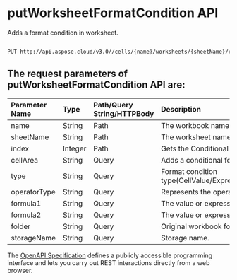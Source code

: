 # **putWorksheetFormatCondition API**

Adds a format condition in worksheet. 

```bash

PUT http://api.aspose.cloud/v3.0//cells/{name}/worksheets/{sheetName}/conditionalFormattings/{index}

```

## The request parameters of **putWorksheetFormatCondition** API are: 

| Parameter Name | Type | Path/Query String/HTTPBody | Description | 
| :- | :- | :- |:- | 
|name|String|Path|The workbook name.|
|sheetName|String|Path|The worksheet name.|
|index|Integer|Path|Gets the Conditional Formatting element at the specified index.|
|cellArea|String|Query|Adds a conditional formatted cell range.|
|type|String|Query|Format condition type(CellValue/Expression/ColorScale/DataBar/IconSet/Top10/UniqueValues/DuplicateValues/ContainsText/NotContainsText/BeginsWith/EndsWith/ContainsBlanks/NotContainsBlanks/ContainsErrors/NotContainsErrors/TimePeriod/AboveAverage).|
|operatorType|String|Query|Represents the operator type of conditional format and data validation(Between/Equal/GreaterThan/GreaterOrEqual/LessThan/None/NotBetween/NotEqual).|
|formula1|String|Query|The value or expression associated with conditional formatting.|
|formula2|String|Query|The value or expression associated with conditional formatting.|
|folder|String|Query|Original workbook folder.|
|storageName|String|Query|Storage name.|


The [OpenAPI Specification](https://reference.aspose.cloud/cells/#/ConditionalFormattingsController/PutWorksheetFormatCondition) defines a publicly accessible programming interface and lets you carry out REST interactions directly from a web browser.
